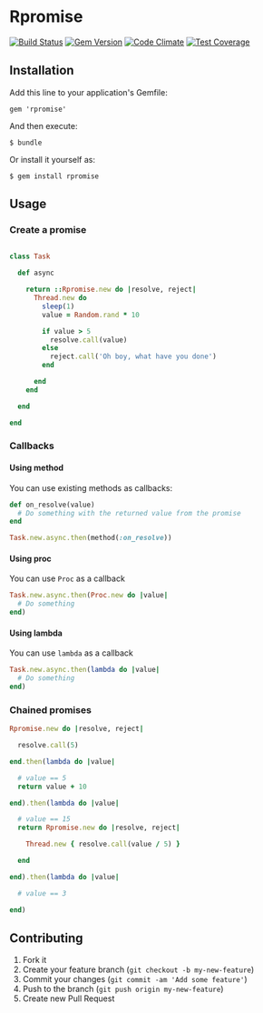 # Rpromise

[![Build Status](https://travis-ci.org/samuelmolinari/rpromise.svg?branch=master)](https://travis-ci.org/samuelmolinari/rpromise)
[![Gem Version](https://badge.fury.io/rb/rpromise.svg)](http://badge.fury.io/rb/rpromise)
[![Code Climate](https://codeclimate.com/github/samuelmolinari/rpromise/badges/gpa.svg)](https://codeclimate.com/github/samuelmolinari/rpromise)
[![Test Coverage](https://codeclimate.com/github/samuelmolinari/rpromise/badges/coverage.svg)](https://codeclimate.com/github/samuelmolinari/rpromise)

## Installation

Add this line to your application's Gemfile:

    gem 'rpromise'

And then execute:

    $ bundle

Or install it yourself as:

    $ gem install rpromise

## Usage

### Create a promise

```ruby

class Task

  def async

    return ::Rpromise.new do |resolve, reject|
      Thread.new do
        sleep(1)
        value = Random.rand * 10

        if value > 5
          resolve.call(value)
        else
          reject.call('Oh boy, what have you done')
        end

      end
    end

  end

end

```

### Callbacks

#### Using method

You can use existing methods as callbacks:

```ruby
def on_resolve(value)
  # Do something with the returned value from the promise
end

Task.new.async.then(method(:on_resolve))
```

#### Using proc

You can use ``Proc`` as a callback

```ruby
Task.new.async.then(Proc.new do |value|
  # Do something
end)
```

#### Using lambda

You can use ``lambda`` as a callback

```ruby
Task.new.async.then(lambda do |value|
  # Do something
end)
```

### Chained promises

```ruby
Rpromise.new do |resolve, reject|

  resolve.call(5)

end.then(lambda do |value|

  # value == 5
  return value + 10

end).then(lambda do |value|

  # value == 15
  return Rpromise.new do |resolve, reject|

    Thread.new { resolve.call(value / 5) }

  end

end).then(lambda do |value|

  # value == 3

end)
```

## Contributing

1. Fork it
2. Create your feature branch (`git checkout -b my-new-feature`)
3. Commit your changes (`git commit -am 'Add some feature'`)
4. Push to the branch (`git push origin my-new-feature`)
5. Create new Pull Request
